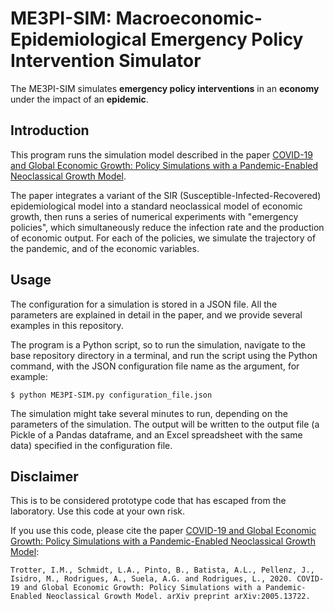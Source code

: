 # ME3PI-SIM: Macroeconomic-Epidemiological Emergency Policy Intervention Simulator

The ME3PI-SIM simulates **emergency policy interventions** in an **economy** under the impact of an **epidemic**.

## Introduction
This program runs the simulation model described in the paper [COVID-19 and Global Economic Growth: Policy Simulations with a Pandemic-Enabled Neoclassical Growth Model](https://arxiv.org/abs/2005.13722).

The paper integrates a variant of the SIR (Susceptible-Infected-Recovered) epidemiological model into a standard neoclassical model of economic growth, then runs a series of numerical experiments with "emergency policies", which simultaneously reduce the infection rate and the production of economic output. For each of the policies, we simulate the trajectory of the pandemic, and of the economic variables.

## Usage
The configuration for a simulation is stored in a JSON file. All the parameters are explained in detail in the paper, and we provide several examples in this repository.

The program is a Python script, so to run the simulation, navigate to the base repository directory in a terminal, and run the script using the Python command, with the JSON configuration file name as the argument, for example:
```
$ python ME3PI-SIM.py configuration_file.json
```

The simulation might take several minutes to run, depending on the parameters of the simulation. The output will be written to the output file (a Pickle of a Pandas dataframe, and an Excel spreadsheet with the same data) specified in the configuration file.

## Disclaimer
This is to be considered prototype code that has escaped from the laboratory. Use this code at your own risk.

If you use this code, please cite the paper [COVID-19 and Global Economic Growth: Policy Simulations with a Pandemic-Enabled Neoclassical Growth Model](https://arxiv.org/abs/2005.13722):
```
Trotter, I.M., Schmidt, L.A., Pinto, B., Batista, A.L., Pellenz, J., Isidro, M., Rodrigues, A., Suela, A.G. and Rodrigues, L., 2020. COVID-19 and Global Economic Growth: Policy Simulations with a Pandemic-Enabled Neoclassical Growth Model. arXiv preprint arXiv:2005.13722.
```
